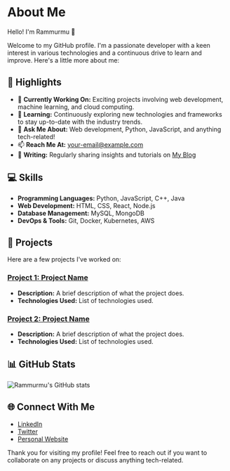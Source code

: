 # About Me

Hello! I'm Rammurmu 👋

Welcome to my GitHub profile. I'm a passionate developer with a keen interest in various technologies and a continuous drive to learn and improve. Here's a little more about me:

## 🌟 Highlights

- 🔭 **Currently Working On:** Exciting projects involving web development, machine learning, and cloud computing.
- 🌱 **Learning:** Continuously exploring new technologies and frameworks to stay up-to-date with the industry trends.
- 💬 **Ask Me About:** Web development, Python, JavaScript, and anything tech-related!
- 📫 **Reach Me At:** [your-email@example.com](mailto:your-email@example.com)
- 📝 **Writing:** Regularly sharing insights and tutorials on [My Blog](https://yourblog.example.com)

## 💻 Skills

- **Programming Languages:** Python, JavaScript, C++, Java
- **Web Development:** HTML, CSS, React, Node.js
- **Database Management:** MySQL, MongoDB
- **DevOps & Tools:** Git, Docker, Kubernetes, AWS

## 🚀 Projects

Here are a few projects I've worked on:

### [Project 1: Project Name](https://github.com/rammurmu/project-1)
- **Description:** A brief description of what the project does.
- **Technologies Used:** List of technologies used.

### [Project 2: Project Name](https://github.com/rammurmu/project-2)
- **Description:** A brief description of what the project does.
- **Technologies Used:** List of technologies used.

## 📊 GitHub Stats

![Rammurmu's GitHub stats](https://github-readme-stats.vercel.app/api?username=rammurmu&show_icons=true&theme=radical)

## 🌐 Connect With Me

- [LinkedIn](https://linkedin.com/in/yourprofile)
- [Twitter](https://twitter.com/yourprofile)
- [Personal Website](https://yourwebsite.example.com)

Thank you for visiting my profile! Feel free to reach out if you want to collaborate on any projects or discuss anything tech-related.
